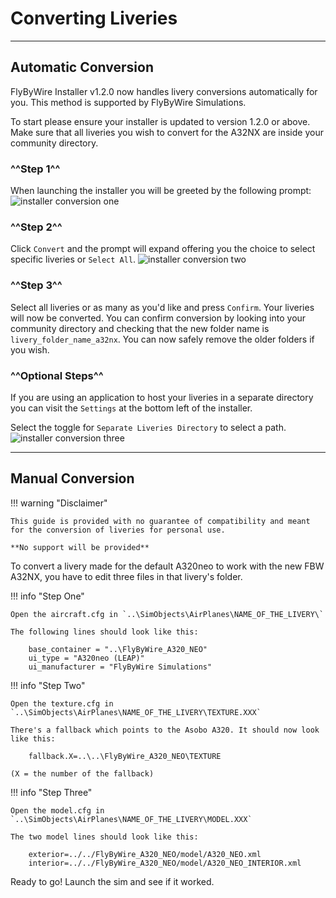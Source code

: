 # Converting Liveries
***

## Automatic Conversion

FlyByWire Installer v1.2.0 now handles livery conversions automatically for you. This method is supported by FlyByWire Simulations. 

To start please ensure your installer is updated to version 1.2.0 or above. Make sure that all liveries you wish to convert for the A32NX are inside your community directory. 

### ^^Step 1^^

When launching the installer you will be greeted by the following prompt:
![installer conversion one](https://media.discordapp.net/attachments/717548046522777604/831236525223968768/unknown.png?width=983&height=702)

### ^^Step 2^^

Click `Convert` and the prompt will expand offering you the choice to select specific liveries or `Select All`. 
![installer conversion two](https://media.discordapp.net/attachments/717548046522777604/831236693213708338/unknown.png?width=983&height=702)

### ^^Step 3^^

Select all liveries or as many as you'd like and press `Confirm`. Your liveries will now be converted. You can confirm conversion by looking into your community directory and checking that the new folder name is `livery_folder_name_a32nx`. You can now safely remove the older folders if you wish.

### ^^Optional Steps^^

If you are using an application to host your liveries in a separate directory you can visit the `Settings` at the bottom left of the installer. 

Select the toggle for `Separate Liveries Directory` to select a path.
![installer conversion three](https://cdn.discordapp.com/attachments/757387126173204540/830892976733290606/unknown.png)


***

## Manual Conversion

!!! warning "Disclaimer"

    This guide is provided with no guarantee of compatibility and meant for the conversion of liveries for personal use.

    **No support will be provided**

To convert a livery made for the default A320neo to work with the new FBW A32NX, you have to edit three files in that livery's folder. 

!!! info "Step One"

    Open the aircraft.cfg in `..\SimObjects\AirPlanes\NAME_OF_THE_LIVERY\`

    The following lines should look like this:

        base_container = "..\FlyByWire_A320_NEO"
        ui_type = "A320neo (LEAP)"
        ui_manufacturer = "FlyByWire Simulations"

!!! info "Step Two"

    Open the texture.cfg in `..\SimObjects\AirPlanes\NAME_OF_THE_LIVERY\TEXTURE.XXX`

    There's a fallback which points to the Asobo A320. It should now look like this:

        fallback.X=..\..\FlyByWire_A320_NEO\TEXTURE

    (X = the number of the fallback)

!!! info "Step Three"

    Open the model.cfg in `..\SimObjects\AirPlanes\NAME_OF_THE_LIVERY\MODEL.XXX`

    The two model lines should look like this:

        exterior=../../FlyByWire_A320_NEO/model/A320_NEO.xml
        interior=../../FlyByWire_A320_NEO/model/A320_NEO_INTERIOR.xml

Ready to go! Launch the sim and see if it worked. 